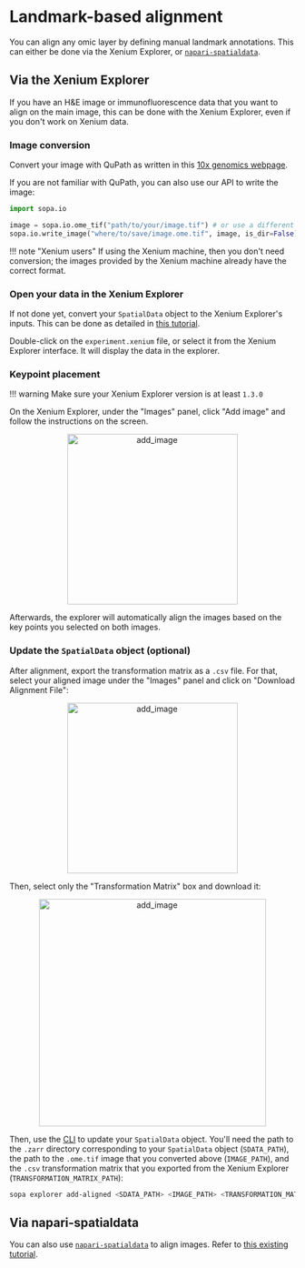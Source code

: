 # Landmark-based alignment

You can align any omic layer by defining manual landmark annotations. This can either be done via the Xenium Explorer, or [`napari-spatialdata`](https://spatialdata.scverse.org/projects/napari/en/latest/index.html).

## Via the Xenium Explorer

If you have an H&E image or immunofluorescence data that you want to align on the main image, this can be done with the Xenium Explorer, even if you don't work on Xenium data.

### Image conversion
Convert your image with QuPath as written in this [10x genomics webpage](https://www.10xgenomics.com/support/software/xenium-explorer/tutorials/xe-image-file-conversion).

If you are not familiar with QuPath, you can also use our API to write the image:
```python
import sopa.io

image = sopa.io.ome_tif("path/to/your/image.tif") # or use a different reader
sopa.io.write_image("where/to/save/image.ome.tif", image, is_dir=False)
```

!!! note "Xenium users"
    If using the Xenium machine, then you don't need conversion; the images provided by the Xenium machine already have the correct format.

### Open your data in the Xenium Explorer

If not done yet, convert your `SpatialData` object to the Xenium Explorer's inputs. This can be done as detailed in [this tutorial](../cli_usage/#visualization-xenium-explorer).

Double-click on the `experiment.xenium` file, or select it from the Xenium Explorer interface. It will display the data in the explorer.

### Keypoint placement

!!! warning
    Make sure your Xenium Explorer version is at least `1.3.0`

On the Xenium Explorer, under the "Images" panel, click "Add image" and follow the instructions on the screen.

<p align="center">
  <img src="../../assets/explorer/add_image.png" alt="add_image" width="300px"/>
</p>

Afterwards, the explorer will automatically align the images based on the key points you selected on both images.

### Update the `SpatialData` object (optional)

After alignment, export the transformation matrix as a `.csv` file. For that, select your aligned image under the "Images" panel and click on "Download Alignment File":

<p align="center">
  <img src="../../assets/explorer/download_alignment.png" alt="add_image" width="300px"/>
</p>

Then, select only the "Transformation Matrix" box and download it:

<p align="center">
  <img src="../../assets/explorer/download_transformation_file.png" alt="add_image" width="400px"/>
</p>

Then, use the [CLI](../../cli/#sopa-explorer-add-aligned) to update your `SpatialData` object. You'll need the path to the `.zarr` directory corresponding to your `SpatialData` object (`SDATA_PATH`), the path to the `.ome.tif` image that you converted above (`IMAGE_PATH`), and the `.csv` transformation matrix that you exported from the Xenium Explorer (`TRANSFORMATION_MATRIX_PATH`):

```sh
sopa explorer add-aligned <SDATA_PATH> <IMAGE_PATH> <TRANSFORMATION_MATRIX_PATH>
```

## Via napari-spatialdata

You can also use [`napari-spatialdata`](https://spatialdata.scverse.org/projects/napari/en/latest/index.html) to align images. Refer to [this existing tutorial](https://spatialdata.scverse.org/en/latest/tutorials/notebooks/notebooks/examples/alignment_using_landmarks.html).

